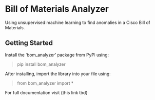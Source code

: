 # Bill of Materials Analyzer

Using unsupervised machine learning to find anomalies in a Cisco Bill of Materials.


## Getting Started

Install the ‘bom_analyzer’ package from PyPI using:
> pip install bom_analyzer

After installing, import the library into your file using:
> from bom_analyzer import *


For full documentation visit {this link tbd}